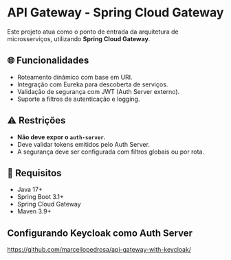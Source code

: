 # API Gateway - Spring Cloud Gateway

Este projeto atua como o ponto de entrada da arquitetura de microsserviços, utilizando **Spring Cloud Gateway**.

## 🌐 Funcionalidades

- Roteamento dinâmico com base em URI.
- Integração com Eureka para descoberta de serviços.
- Validação de segurança com JWT (Auth Server externo).
- Suporte a filtros de autenticação e logging.

## ⚠️ Restrições

- **Não deve expor o `auth-server`.**
- Deve validar tokens emitidos pelo Auth Server.
- A segurança deve ser configurada com filtros globais ou por rota.

## 🧭 Requisitos

- Java 17+
- Spring Boot 3.1+
- Spring Cloud Gateway
- Maven 3.9+

## Configurando Keycloak como Auth Server

https://github.com/marcellopedrosa/api-gateway-with-keycloak/


